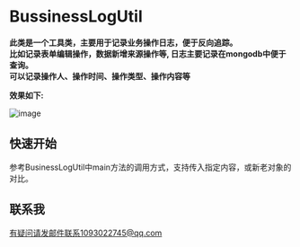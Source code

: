 # BussinessLogUtil  
**此类是一个工具类，主要用于记录业务操作日志，便于反向追踪。  
比如记录表单编辑操作，数据新增来源操作等,  日志主要记录在mongodb中便于查询。**       
**可以记录操作人、操作时间、操作类型、操作内容等**  

**效果如下:**  
  
  
 ![image](https://user-images.githubusercontent.com/25970991/110087008-0ecd4280-7dce-11eb-96fd-c18826ece2fd.png)

  
 
 ## 快速开始  
 参考BusinessLogUtil中main方法的调用方式，支持传入指定内容，或新老对象的对比。  
 ## 联系我
 有疑问请发邮件联系1093022745@qq.com
